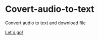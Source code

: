 # Covert-audio-to-text
Convert audio to text and download file

<a href='https://convert-audio-to-text.netlify.app/'>Let´s go!</a>

